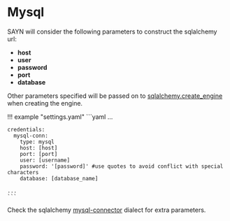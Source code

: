 # Mysql

SAYN will consider the following parameters to construct the sqlalchemy url:

- **host**
- **user**
- **password**
- **port**
- **database**

Other parameters specified will be passed on to 
[sqlalchemy.create_engine](https://docs.sqlalchemy.org/en/13/core/engines.html#sqlalchemy.create_engine)
when creating the engine.

!!! example "settings.yaml"
    ```yaml
    ...
    
    credentials:
      mysql-conn:
        type: mysql
        host: [host]
        port: [port]
        user: [username]
        password: '[password]' #use quotes to avoid conflict with special characters
        database: [database_name]
    
    ...
    ```

Check the sqlalchemy [mysql-connector](https://docs.sqlalchemy.org/en/13/dialects/mysql.html#module-sqlalchemy.dialects.mysql.mysqlconnector)
dialect for extra parameters.
